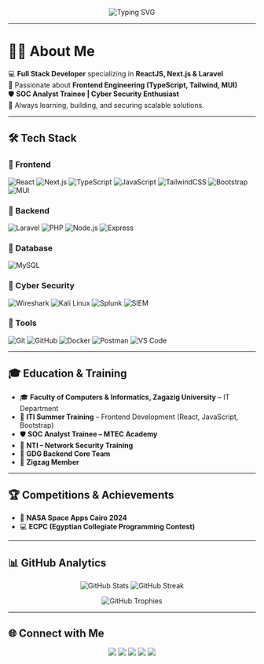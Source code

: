 <!-- Header -->
<p align="center">
  <img src="https://readme-typing-svg.herokuapp.com?font=Fira+Code&weight=500&size=24&pause=1000&color=4CAF50&center=true&vCenter=true&width=500&lines=Hi+👋,+I'm+Nada+Alaa;Full+Stack+Developer;Frontend+%26+Cyber+Security+Enthusiast" alt="Typing SVG" />
</p>

---

# 👩‍💻 About Me
💻 **Full Stack Developer** specializing in **ReactJS, Next.js & Laravel**  
🎨 Passionate about **Frontend Engineering (TypeScript, Tailwind, MUI)**  
🛡️ **SOC Analyst Trainee | Cyber Security Enthusiast**  
🚀 Always learning, building, and securing scalable solutions.  

---

## 🛠️ Tech Stack

### 🔹 Frontend
![React](https://img.shields.io/badge/-React-20232A?style=for-the-badge&logo=react&logoColor=61DAFB)
![Next.js](https://img.shields.io/badge/-Next.js-000000?style=for-the-badge&logo=nextdotjs&logoColor=white)
![TypeScript](https://img.shields.io/badge/-TypeScript-3178C6?style=for-the-badge&logo=typescript&logoColor=white)
![JavaScript](https://img.shields.io/badge/-JavaScript-F7DF1E?style=for-the-badge&logo=javascript&logoColor=black)
![TailwindCSS](https://img.shields.io/badge/-TailwindCSS-38B2AC?style=for-the-badge&logo=tailwind-css&logoColor=white)
![Bootstrap](https://img.shields.io/badge/-Bootstrap-563D7C?style=for-the-badge&logo=bootstrap&logoColor=white)
![MUI](https://img.shields.io/badge/-MUI-007FFF?style=for-the-badge&logo=mui&logoColor=white)

### 🔹 Backend
![Laravel](https://img.shields.io/badge/-Laravel-FF2D20?style=for-the-badge&logo=laravel&logoColor=white)
![PHP](https://img.shields.io/badge/-PHP-777BB4?style=for-the-badge&logo=php&logoColor=white)
![Node.js](https://img.shields.io/badge/-Node.js-43853D?style=for-the-badge&logo=node.js&logoColor=white)
![Express](https://img.shields.io/badge/-Express.js-404D59?style=for-the-badge)

### 🔹 Database
![MySQL](https://img.shields.io/badge/-MySQL-005C84?style=for-the-badge&logo=mysql&logoColor=white)

### 🔹 Cyber Security
![Wireshark](https://img.shields.io/badge/-Wireshark-1679A7?style=for-the-badge&logo=wireshark&logoColor=white)
![Kali Linux](https://img.shields.io/badge/-Kali%20Linux-268BEE?style=for-the-badge&logo=kalilinux&logoColor=white)
![Splunk](https://img.shields.io/badge/-Splunk-000000?style=for-the-badge&logo=splunk&logoColor=white)
![SIEM](https://img.shields.io/badge/-SIEM-FF6F00?style=for-the-badge)

### 🔹 Tools
![Git](https://img.shields.io/badge/-Git-F05032?style=for-the-badge&logo=git&logoColor=white)
![GitHub](https://img.shields.io/badge/-GitHub-181717?style=for-the-badge&logo=github&logoColor=white)
![Docker](https://img.shields.io/badge/-Docker-2496ED?style=for-the-badge&logo=docker&logoColor=white)
![Postman](https://img.shields.io/badge/-Postman-FF6C37?style=for-the-badge&logo=postman&logoColor=white)
![VS Code](https://img.shields.io/badge/-VS%20Code-0078D4?style=for-the-badge&logo=visualstudiocode&logoColor=white)

---

## 🎓 Education & Training
- 🎓 **Faculty of Computers & Informatics, Zagazig University** – IT Department  
- 🏅 **ITI Summer Training** – Frontend Development (React, JavaScript, Bootstrap)  
- 🛡️ **SOC Analyst Trainee – MTEC Academy**  
- 🔐 **NTI – Network Security Training**  
- 🚀 **GDG Backend Core Team**  
- 🌟 **Zigzag Member**

---

## 🏆 Competitions & Achievements
- 🚀 **NASA Space Apps Cairo 2024**  
- 💻 **ECPC (Egyptian Collegiate Programming Contest)**  

---

## 📊 GitHub Analytics
<p align="center">
  <img src="https://github-readme-stats.vercel.app/api?username=nada3laa&show_icons=true&theme=tokyonight" alt="GitHub Stats" />
  <img src="https://github-readme-streak-stats.herokuapp.com/?user=nada3laa&theme=tokyonight" alt="GitHub Streak" />
</p>
<p align="center">
  <img src="https://github-profile-trophy.vercel.app/?username=nada3laa&theme=tokyonight&row=1&column=6" alt="GitHub Trophies" />
</p>

---

## 🌐 Connect with Me  
<p align="center">
  <a href="https://www.linkedin.com/in/nada-alaa-34676a204/"><img src="https://img.shields.io/badge/-LinkedIn-0A66C2?style=for-the-badge&logo=linkedin&logoColor=white"></a>
  <a href="https://github.com/nada3laa"><img src="https://img.shields.io/badge/-GitHub-181717?style=for-the-badge&logo=github&logoColor=white"></a>
  <a href="https://www.facebook.com/nada.3laa.7"><img src="https://img.shields.io/badge/-Facebook-1877F2?style=for-the-badge&logo=facebook&logoColor=white"></a>
  <a href="https://www.instagram.com/nadaalaa467/profilecard/?igsh=dXI1d215YmQ3OWJv"><img src="https://img.shields.io/badge/-Instagram-E4405F?style=for-the-badge&logo=instagram&logoColor=white"></a>
  <a href="mailto:nada56alaa@gmail.com"><img src="https://img.shields.io/badge/-Email-D14836?style=for-the-badge&logo=gmail&logoColor=white"></a>
</p>
